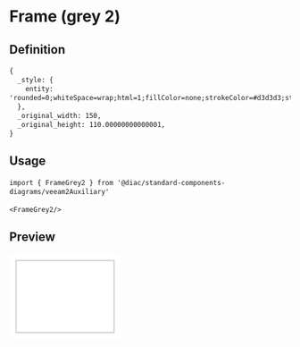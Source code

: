 # Frame (grey 2)

## Definition

```
{
  _style: { 
    entity: 'rounded=0;whiteSpace=wrap;html=1;fillColor=none;strokeColor=#d3d3d3;strokeWidth=2;',
  },
  _original_width: 150,
  _original_height: 110.00000000000001,
}
```

## Usage

```
import { FrameGrey2 } from '@diac/standard-components-diagrams/veeam2Auxiliary'

<FrameGrey2/>
```

## Preview

<img src="./frame-grey-2.png" width="200"/>
